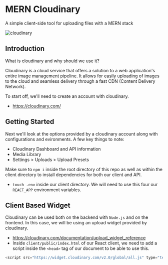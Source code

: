 # MERN Cloudinary
A simple client-side tool for uploading files with a MERN stack
<div>
    <img alt="cloudinary" src="https://cloudinary-res.cloudinary.com/image/upload/c_fill,w_770/dpr_auto,f_auto,fl_lossy,q_auto/Migrate_Blog_.png">
</div>

## Introduction
What is cloudinary and why should we use it?

Cloudinary is a cloud service that offers a solution to a web application's entire image management pipeline. It allows for easily uploading of images to the cloud and seamless delivery through a fast CDN (Content Delivery Network).

To start off, we'll need to create an account with cloudinary.
- https://cloudinary.com/

## Getting Started
Next we'll look at the options provided by a cloudinary account along with configurations and evironments. A few key things to note:
- Cloudinary Dashboard and API information
- Media Library
- Settings > Uploads > Upload Presets

Make sure to `npm i` inside the root directory of this repo as well as within the client directory to install dependencies for both our client and API.
- `touch .env` inside our client directory. We will need to use this four our `REACT_APP` environment variables.

## Client Based Widget
Cloudinary can be used both on the backend with `Node.js` and on the frontend. In this case, we will be using an upload widget provided by cloudinary. 
- https://cloudinary.com/documentation/upload_widget_reference
- Inside `client/public/index.html` of our React client, we need to add a script inside the `<head>` tag of our document to be able to use this. 
```js
<script src="https://widget.cloudinary.com/v2.0/global/all.js" type="text/javascript"></script>
```


